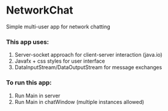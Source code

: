# NetworkChat
Simple multi-user app for network chatting

### This app uses:
1) Server-socket approach for client-server interaction (java.io)
2) Javafx + css styles for user interface
3) DataInputStream/DataOutputStream for message exchanges

### To run this app:
1) Run Main in server
2) Run Main in chatWindow (multiple instances allowed)
